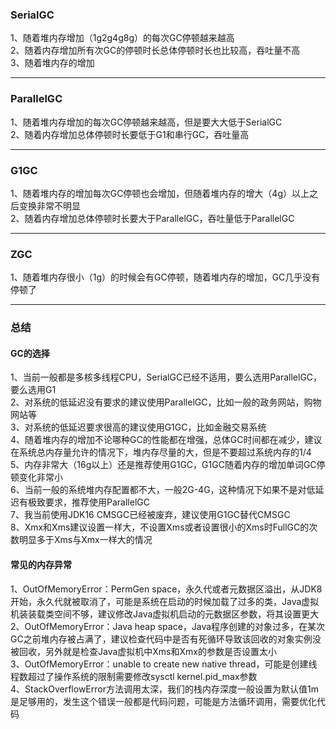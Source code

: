 ### SerialGC
1、随着堆内存增加（1g2g4g8g）的每次GC停顿越来越高  
2、随着内存增加所有次GC的停顿时长总体停顿时长也比较高，吞吐量不高  
3、随着堆内存的增加  

---

### ParallelGC
1、随着堆内存增加的每次GC停顿越来越高，但是要大大低于SerialGC  
2、随着内存增加总体停顿时长要低于G1和串行GC，吞吐量高  

--- 


### G1GC
1、随着堆内存的增加每次GC停顿也会增加，但随着堆内存的增大（4g）以上之后变换非常不明显  
2、随着内存增加总体停顿时长要大于ParallelGC，吞吐量低于ParallelGC  

--- 


### ZGC
1、随着堆内存很小（1g）的时候会有GC停顿，随着堆内存的增加，GC几乎没有停顿了  

--- 


### 总结
#### GC的选择
1、当前一般都是多核多线程CPU，SerialGC已经不适用，要么选用ParallelGC，要么选用G1  
2、对系统的低延迟没有要求的建议使用ParallelGC，比如一般的政务网站，购物网站等  
3、对系统的低延迟要求很高的建议使用G1GC，比如金融交易系统  
4、随着堆内存的增加不论哪种GC的性能都在增强，总体GC时间都在减少，建议在系统总内存量允许的情况下，堆内存尽量的大，但是不要超过系统内存的1/4  
5、内存非常大（16g以上）还是推荐使用G1GC，G1GC随着内存的增加单词GC停顿变化非常小  
6、当前一般的系统堆内存配置都不大，一般2G-4G，这种情况下如果不是对低延迟有极致要求，推荐使用ParallelGC  
7、我当前使用JDK16 CMSGC已经被废弃，建议使用G1GC替代CMSGC  
8、Xmx和Xms建议设置一样大，不设置Xms或者设置很小的Xms时FullGC的次数明显多于Xms与Xmx一样大的情况

#### 常见的内存异常
1、OutOfMemoryError：PermGen space，永久代或者元数据区溢出，从JDK8开始，永久代就被取消了，可能是系统在启动的时候加载了过多的类，Java虚拟机装装载类空间不够，建议修改Java虚拟机启动的元数据区参数，将其设置更大  
2、OutOfMemoryError：Java heap space，Java程序创建的对象过多，在某次GC之前堆内存被占满了，建议检查代码中是否有死循环导致该回收的对象实例没被回收，另外就是检查Java虚拟机中Xms和Xmx的参数是否设置太小  
3、OutOfMemoryError：unable to create new native thread，可能是创建线程数超过了操作系统的限制需要修改sysctl kernel.pid_max参数  
4、StackOverflowError方法调用太深，我们的栈内存深度一般设置为默认值1m是足够用的，发生这个错误一般都是代码问题，可能是方法循环调用，需要优化代码
